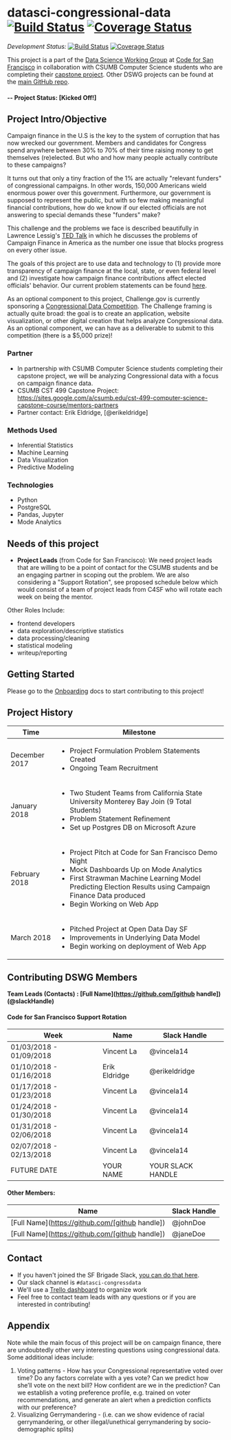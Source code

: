 # datasci-congressional-data [![Build Status](https://travis-ci.org/sfbrigade/datasci-congressional-data.svg?branch=master)](https://travis-ci.org/sfbrigade/datasci-congressional-data) [![Coverage Status](https://coveralls.io/repos/github/sfbrigade/datasci-congressional-data/badge.svg?branch=master)](https://coveralls.io/github/sfbrigade/datasci-congressional-data?branch=master)

*Development Status:* [![Build Status](https://travis-ci.org/sfbrigade/datasci-congressional-data.svg?branch=develop)](https://travis-ci.org/sfbrigade/datasci-congressional-data) [![Coverage Status](https://coveralls.io/repos/github/sfbrigade/datasci-congressional-data/badge.svg?branch=master)](https://coveralls.io/github/sfbrigade/datasci-congressional-data?branch=develop)

This project is a part of the [Data Science Working Group](http://datascience.codeforsanfrancisco.org) at [Code for San Francisco](http://www.codeforsanfrancisco.org) in collaboration with CSUMB Computer Science students who are completing their [capstone project](https://sites.google.com/a/csumb.edu/cst-499-computer-science-capstone-course/mentors-partners).  Other DSWG projects can be found at the [main GitHub repo](https://github.com/sfbrigade/data-science-wg).


#### -- Project Status: [Kicked Off!]

## Project Intro/Objective
Campaign finance in the U.S is the key to the system of corruption that has now wrecked our government. Members and candidates for Congress spend anywhere between 30% to 70% of their time raising money to get themselves (re)elected. But who and how many people actually contribute to these campaigns?

It turns out that only a tiny fraction of the 1% are actually "relevant funders" of congressional campaigns. In other words, 150,000 Americans wield enormous power over this government. Furthermore, our government is supposed to represent the public, but with so few making meaningful financial contributions, how do we know if our elected officials are not answering to special demands these "funders" make?

This challenge and the problems we face is described beautifully in Lawrence Lessig's [TED Talk](https://www.ted.com/talks/lawrence_lessig_we_the_people_and_the_republic_we_must_reclaim) in which he discusses the problems of Campaign Finance in America as the number one issue that blocks progress on every other issue.

The goals of this project are to use data and technology to (1) provide more transparency of campaign finance at the local, state, or even federal level and (2) investigate how campaign finance contributions affect elected officials' behavior. Our current problem statements can be found [here](./specs/problem_statements.md).

As an optional component to this project, Challenge.gov is currently sponsoring a [Congressional Data Competition](https://www.challenge.gov/challenge/congressional-data-competition/). The Challenge framing is actually quite broad: the goal is to create an application, website visualization, or other digital creation that helps analyze Congressional data. As an optional component, we can have as a deliverable to submit to this competition (there is a $5,000 prize)!

### Partner
* In partnership with CSUMB Computer Science students completing their capstone project, we will be analyzing Congressional data with a focus on campaign finance data.
* CSUMB CST 499 Capstone Project: https://sites.google.com/a/csumb.edu/cst-499-computer-science-capstone-course/mentors-partners
* Partner contact: Erik Eldridge, [@erikeldridge]

### Methods Used
* Inferential Statistics
* Machine Learning
* Data Visualization
* Predictive Modeling

### Technologies
* Python
* PostgreSQL
* Pandas, Jupyter
* Mode Analytics

## Needs of this project

- **Project Leads** (from Code for San Francisco): We need project leads that are willing to be a point of contact for the CSUMB students and be an engaging partner in scoping out the problem. We are also considering a "Support Rotation", see proposed schedule below which would consist of a team of project leads from C4SF who will rotate each week on being the mentor.

Other Roles Include:
- frontend developers
- data exploration/descriptive statistics
- data processing/cleaning
- statistical modeling
- writeup/reporting

## Getting Started

Please go to the [Onboarding](./onboarding) docs to start contributing to this project!

## Project History

| Time        | Milestone |
|------------ |------|
| December 2017 | <ul><li>Project Formulation Problem Statements Created</li><li>Ongoing Team Recruitment</li></ul> |
| January 2018 | <ul><li>Two Student Teams from California State University Monterey Bay Join (9 Total Students)</li><li>Problem Statement Refinement</li><li>Set up Postgres DB on Microsoft Azure </li> </ul> |
| February 2018 | <ul><li>Project Pitch at Code for San Francisco Demo Night</li><li>Mock Dashboards Up on Mode Analytics</li><li>First Strawman Machine Learning Model Predicting Election Results using Campaign Finance Data produced </li><li>Begin Working on Web App</li> </ul> |
| March 2018 | <ul><li>Pitched Project at Open Data Day SF</li><li>Improvements in Underlying Data Model</li><li>Begin working on deployment of Web App </li> </ul> |

## Contributing DSWG Members

**Team Leads (Contacts) : [Full Name](https://github.com/[github handle])(@slackHandle)**

#### Code for San Francisco Support Rotation
| Week        | Name | Slack Handle |
|------------ |------|------------  |
| 01/03/2018 - 01/09/2018 | Vincent La     | @vincela14 |
| 01/10/2018 - 01/16/2018 | Erik Eldridge  | @erikeldridge |
| 01/17/2018 - 01/23/2018 | Vincent La     | @vincela14 |
| 01/24/2018 - 01/30/2018 | Vincent La     | @vincela14 |
| 01/31/2018 - 02/06/2018 | Vincent La     | @vincela14 |
| 02/07/2018 - 02/13/2018 | Vincent La     | @vincela14 |
| FUTURE DATE | YOUR NAME     | YOUR SLACK HANDLE |

#### Other Members:

|Name     |  Slack Handle   |
|---------|-----------------|
|[Full Name](https://github.com/[github handle])| @johnDoe        |
|[Full Name](https://github.com/[github handle]) |     @janeDoe    |

## Contact
* If you haven't joined the SF Brigade Slack, [you can do that here](http://c4sf.me/slack).  
* Our slack channel is `#datasci-congressdata`
* We'll use a [Trello dashboard](https://trello.com/b/POoUzZmJ/congressional-data) to organize work
* Feel free to contact team leads with any questions or if you are interested in contributing!

## Appendix
Note while the main focus of this project will be on campaign finance, there are undoubtedly other very interesting questions using congressional data. Some additional ideas include:

1. Voting patterns - How has your Congressional representative voted over time? Do any factors correlate with a yes vote? Can we predict how she’ll vote on the next bill? How confident are we in the prediction? Can we establish a voting preference profile, e.g. trained on voter recommendations, and generate an alert when a prediction conflicts with our preference?
2. Visualizing Gerrymandering - (i.e. can we show evidence of racial gerrymandering, or other illegal/unethical gerrymandering by socio-demographic splits)

